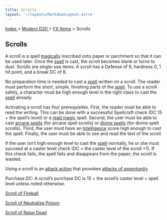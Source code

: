```yaml
---
title: Scrolls
layout: '~/layouts/MarkdownLayout.astro'
---
```


[ Index ](/) > [ Modern D20 ](/modern.d20.srd) > [FX Items](/modern.d20.srd/fx.items) > Scrolls

## Scrolls

A scroll is a spell [magically](/modern.d20.srd/fx) inscribed onto paper or
parchment so that it can be used later. Once the [spell](/modern.d20.srd/fx)
is cast, the scroll becomes blank or turns to dust. Scrolls are single-use
items. A scroll has a Defense of 9, hardness 0, 1 hit point, and a break DC of
8.

No preparation time is needed to cast a [spell](/modern.d20.srd/fx) written on
a scroll. The reader must perform the short, simple, finishing parts of the
[spell](/modern.d20.srd/fx). To use a scroll safely, a character must be high
enough level in the right class to cast the [spell](/modern.d20.srd/fx)
already.

Activating a scroll has four prerequisites. First, the reader must be able to
read the writing. This can be done with a successful Spellcraft check (DC 15 +
the spell’s level) or a [read magic](/modern.d20.srd/fx/read.magic) spell.
Second, the user must be able to cast [arcane spells](/modern.d20.srd/fx/arcane.spells) (for arcane spell scrolls) or
[divine spells](/modern.d20.srd/fx/divine.spells) (for divine spell scrolls).
Third, the user must have an
[Intelligence](/modern.d20.srd/basics/ability.scores) score high enough to
cast the spell. Finally, the user must be able to see and read the text of the
scroll.

If the user isn’t high enough level to cast the [spell](/modern.d20.srd/fx)
normally, he or she must succeed at a caster level check (DC = the caster
level of the scroll +1). If this check fails, the spell fails and disappears
from the paper; the scroll is wasted.

Using a scroll is an [attack action](/modern.d20.srd/combat/attack.actions)
that provokes [attacks of opportunity](/modern.d20.srd/combat/attacks.of.opportunity).

Purchase DC: A scroll’s purchase DC is 15 + the scroll’s caster level + spell
level unless noted otherwise.

[Scroll of Fireball](/modern.d20.srd/fx.items/scroll.of.fireball)

[Scroll of Neutralize Poison](/modern.d20.srd/fx.items/scroll.of.neutralize.poison)

[Scroll of Raise Dead](/modern.d20.srd/fx.items/scroll.of.raise.dead)

